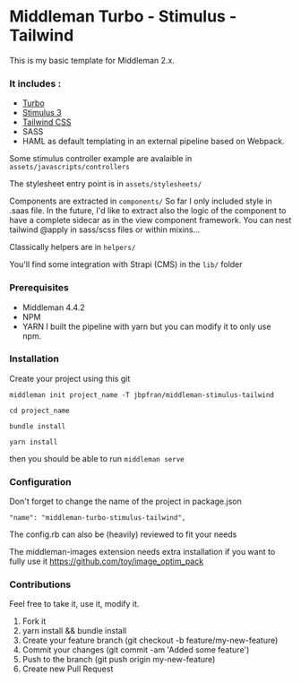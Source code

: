 # Middleman Turbo - Stimulus - Tailwind

This is my basic template for Middleman 2.x.

### It includes :
- [Turbo](https://turbo.hotwired.dev)
- [Stimulus 3](https://stimulus.hotwired.dev)
- [Tailwind CSS](https://tailwindcss.com)
- SASS
- HAML as default templating
in an external pipeline based on Webpack.

Some stimulus controller example are avalaible in 
  `assets/javascripts/controllers`

The stylesheet entry point is in
  `assets/stylesheets/`

Components are extracted in
  `components/`
So far I only included style in .saas file. In the future, I'd like to extract also the logic of the component to have a complete sidecar as in the view component framework.
You can nest tailwind @apply in sass/scss files or within mixins...

Classically helpers are in
  `helpers/`

You'll find some integration with Strapi (CMS) in the `lib/` folder

### Prerequisites
- Middleman 4.4.2
- NPM
- YARN
I built the pipeline with yarn but you can modify it to only use npm.

### Installation
Create your project using this git

    middleman init project_name -T jbpfran/middleman-stimulus-tailwind

    cd project_name

    bundle install

    yarn install

then you should be able to run
  `middleman serve`

### Configuration
Don't forget to change the name of the project in package.json

`"name": "middleman-turbo-stimulus-tailwind",`

The config.rb can also be (heavily) reviewed to fit your needs

The middleman-images extension needs extra installation if you want to fully use it
https://github.com/toy/image_optim_pack

### Contributions
Feel free to take it, use it, modify it.

1. Fork it
2. yarn install && bundle install
3. Create your feature branch (git checkout -b feature/my-new-feature)
4. Commit your changes (git commit -am 'Added some feature')
5. Push to the branch (git push origin my-new-feature)
6. Create new Pull Request